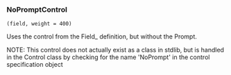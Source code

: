 ### NoPromptControl

``` suneido
(field, weight = 400)
```

Uses the control from the Field_ definition, but without the Prompt.

NOTE: This control does not actually exist as a class in stdlib, but is handled in the Control class by checking for the name 'NoPrompt' in the control specification object